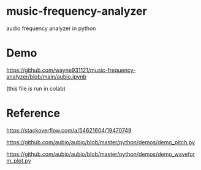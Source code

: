 # music-frequency-analyzer
audio frequency analyzer in python

# Demo
https://github.com/wayne931121/music-frequency-analyzer/blob/main/aubio.ipynb

(this file is run in colab)

# Reference
https://stackoverflow.com/a/54621604/19470749

https://github.com/aubio/aubio/blob/master/python/demos/demo_pitch.py

https://github.com/aubio/aubio/blob/master/python/demos/demo_waveform_plot.py
